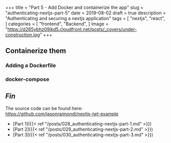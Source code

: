 +++
title = "Part 5 - Add Docker and containerize the app"
slug = "authenticating-nextjs-part-5"
date = 2019-08-02
draft = true
description = "Authenticating and securing a nextjs application"
tags = [
    "nextjs",
    "react",
]
categories = [
    "frontend",
    "Backend",
]
image = "https://d265ybhz09ikd5.cloudfront.net/posts/_covers/under-construction.jpg"
+++ 

## Containerize them

### Adding a Dockerfile

### docker-compose

## _Fin_

The source code can be found here: https://github.com/jasonraimondi/nextjs-jwt-example

* [Part 1]({{< ref "/posts/028_authenticating-nextjs-part-1.md" >}})
* [Part 2]({{< ref "/posts/029_authenticating-nextjs-part-2.md" >}})
* [Part 3]({{< ref "/posts/030_authenticating-nextjs-part-3.md" >}})
